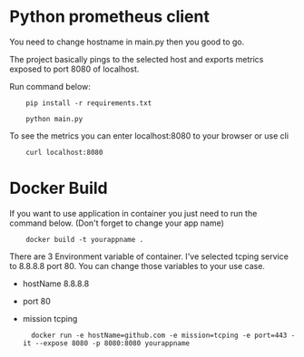 # Python prometheus client

You need to change hostname in main.py then you good to go.

The project basically pings to the selected host and exports metrics exposed to port 8080 of localhost.

Run command below:

        pip install -r requirements.txt

        python main.py

To see the metrics you can enter localhost:8080 to your browser or use cli

        curl localhost:8080

# Docker Build

If you want to use application in container you just need to run the command below. (Don't forget to change your app name)

        docker build -t yourappname .

There are 3 Environment variable of container. I've selected tcping service to 8.8.8.8 port 80. You can change those variables to your use case.

- hostName 8.8.8.8
- port 80
- mission tcping

        docker run -e hostName=github.com -e mission=tcping -e port=443 -it --expose 8080 -p 8080:8080 yourappname
